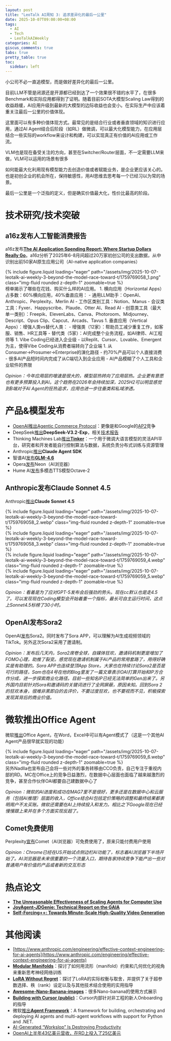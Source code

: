 ```yaml
---
layout: post
title: "LeoTalk AI周知 3: 追求差异化的最后一公里"
date: 2025-10-07T09:00:00+08:00
tags:
  - AI
  - Tech
  - LeoTalkAIWeekly
categories: AI
giscus_comments: true
tabs: true
pretty_table: true
toc:
  sidebar: left
---
```


小公司不必一直追模型，而是做好差异化的最后一公里。

目前LLM不管是闭源还是开源都已经到达了一个效果很不错的水平了，在很多Benchmark和实际应用都得到了证明。随着目前SOTA大模型Scaling Law得到的收益趋缓，AI应用升级到最新的大模型的边际收益也会变小。在实际生产中应该着重关注最后一公里的价值体现。

这里面可以有多种价值体现方式。最常见的是结合行业或者垂直领域的知识进行应用，通过AI Agent结合后阶段（如RL）做微调，可以最大化模型能力，在应用层结合一些实际的workflow来设计和构建，可以实现真正有价值的AI应用或工作流。

VLM也是现在备受关注的方向，甚至在Switcher/Router层面，不一定需要LLM来做，VLM可以运用的场景有很多

如何能最大化利用现有模型能力去创造价值或者赋能业务，是企业更应该关心的。也是初创企业的机会所在，保持敏感性，用AI思维去思考每一个已经习以为常的场景。

最后一公里是一个泛指的定义，但是确实价值最大化，性价比最高的阶段。

# 技术研究/技术突破

## a16z发布人工智能消费报告

a16z发布[**The AI Application Spending Report: Where Startup Dollars Really Go**](https://a16z.com/the-ai-application-spending-report-where-startup-dollars-really-go/)。a16z分析了2025年6-8月间超过20万家初创公司的支出数据，从中识别出前50家AI原生应用公司（AI-native application companies）

<div class="row mt-3">
    <div class="col-sm mt-0 mb-0">
        <div class="row mt-3">
    <div class="col-sm mt-0 mb-0">
        {% include figure.liquid loading="eager" path="/assets/img/2025-10-07-leotalk-ai-weekly-3-beyond-the-model-race-toward-t/1759769058_1.png" class="img-fluid rounded z-depth-1" zoomable=true %}
    </div>
</div>
    </div>
</div>
榜单揭示了哪些在花钱、购买什么样的AI应用。
1. 横向应用（Horizontal Apps）占多数：60%横向应用，40%垂直应用：
- 通用LLM助手：OpenAI、Anthropic、Perplexity、Merlin AI
- 工作区类别工具：Notion、Manus
- 会议类工具：Fyxer、Happyscribe、Plaude、Otter AI、Read AI
- 创意类工具（最大单一类别）：Freepik、ElevenLabs、Canva、Photoroom、Midjourney、Descript、Opus Clip、Capcut、Arcads、Tavus
1. 垂直应用（Vertical Apps）：增强人类vs替代人类：
- 增强类（12家）：帮助员工减少重复工作，如客服、销售、HR工具等
- 替代类（5家）：AI完成整个业务流程，如AI律师、AI工程师等
1. Vibe Coding已经进入企业级
- 以Replit、Cursor、Lovable、Emergent为主，使得Vibe Coding从消费者端转向了企业端
1. 从Consumer→Prosumer→Enterprise的演化路径
- 约70%产品可以个人直接消费
- 很多AI产品短时间内完成了从C端切入到企业应用
- AI产品模糊了个人工具和企业软件的界限

_Opinion：今年应用层的增速是很大的，模型层热转向了应用层热。企业更有意愿也有更多预算投入到AI。这个趋势在2026年会持续加深，2025H2可以明显感觉到B端对于AI Agent的狂热追求，应用也进一步往垂类和私域渗透。_

# 产品&模型发布

- [OpenAI推出Agentic Commerce Protocol](https://openai.com/index/buy-it-in-chatgpt/)：更像是和Google的[AP2](https://github.com/google-agentic-commerce/AP2)竞争
- DeepSeek[推出](https://api-docs.deepseek.com/news/news250929)**DeepSeek-V3.2-Exp**，相关[技术报告](https://github.com/deepseek-ai/DeepSeek-V3.2-Exp/blob/main/DeepSeek_V3_2.pdf)
- Thinking Machines Lab[推出](https://thinkingmachines.ai/blog/announcing-tinker/)[**Tinker**](https://thinkingmachines.ai/tinker/)：一个用于微调大语言模型的灵活API平台，研究者和开发者能自行控制算法与数据，系统负责分布式训练与资源管理
- Anthropic[推出](https://www.anthropic.com/engineering/building-agents-with-the-claude-agent-sdk)**Claude Agent SDK**
- 智谱AI[发布](https://z.ai/blog/glm-4.6)[**GLM-4.6**](https://docs.z.ai/guides/llm/glm-4.6)
- Opera[发布](https://www.operaneon.com/)Neon（AI浏览器）
- Hume AI[发布](https://www.hume.ai/blog/octave-2-launch)多模态TTS模型Octave-2

## Anthropic发布Claude Sonnet 4.5

Anthropic[推出](https://www.anthropic.com/news/claude-sonnet-4-5)**Claude Sonnet 4.5**

<div class="row mt-3">
    <div class="col-sm mt-0 mb-0">
        <div class="row mt-3">
    <div class="col-sm mt-0 mb-0">
        {% include figure.liquid loading="eager" path="/assets/img/2025-10-07-leotalk-ai-weekly-3-beyond-the-model-race-toward-t/1759769058_2.webp" class="img-fluid rounded z-depth-1" zoomable=true %}
    </div>
</div>
    </div>
</div>
<div class="row mt-3">
    <div class="col-sm mt-0 mb-0">
        <div class="row mt-3">
    <div class="col-sm mt-0 mb-0">
        {% include figure.liquid loading="eager" path="/assets/img/2025-10-07-leotalk-ai-weekly-3-beyond-the-model-race-toward-t/1759769058_3.webp" class="img-fluid rounded z-depth-1" zoomable=true %}
    </div>
</div>
    </div>
</div>
<div class="row mt-3">
    <div class="col-sm mt-0 mb-0">
        <div class="row mt-3">
    <div class="col-sm mt-0 mb-0">
        {% include figure.liquid loading="eager" path="/assets/img/2025-10-07-leotalk-ai-weekly-3-beyond-the-model-race-toward-t/1759769059_4.webp" class="img-fluid rounded z-depth-1" zoomable=true %}
    </div>
</div>
    </div>
</div>
<div class="row mt-3">
    <div class="col-sm mt-0 mb-0">
        <div class="row mt-3">
    <div class="col-sm mt-0 mb-0">
        {% include figure.liquid loading="eager" path="/assets/img/2025-10-07-leotalk-ai-weekly-3-beyond-the-model-race-toward-t/1759769059_5.webp" class="img-fluid rounded z-depth-1" zoomable=true %}
    </div>
</div>
    </div>
</div>

_Opinion：看着是为了应对GPT-5发布会后强劲的势头。现在cc默认也是走4.5了。可以发现现在Coding模型会开始着重一个指标，最长可自主运行时间，这点上Sonnet4.5标榜了30小时。_

## OpenAI发布Sora2

OpenAI[发布](https://openai.com/index/sora-2/)Sora2。同时发布了Sora APP，可以理解为AI生成视频领域的TikTok。另外这次Sora2采用了邀请制。

_Opinion：发布后几天内，Sora2席卷全球，自媒体狂欢，邀请码机制更是增加了FOMO心理，助推了裂变。感觉现在邀请机制属于AI产品的常用套路了，用得好确实是有助理的。Sora APP也连续登顶App Store。大家也在持续讨论Sora2是否是可行的路径，Sam也在4号在他的Blog里发了一篇文章表示OAI打算开始和IP方合作分成，进一步探索商业化路径。目前一些知名IP已经无法简单的Gen出来了。另外国内目前针对Sora和邀请码的关键词进行了全网屏蔽，原因未知。回到Sora 2的狂欢本身，很难非黑即白的去评价，不要过度狂欢，也不要视而不见，积极探索发现其背后的商业价值。_

# 微软推出Office Agent

微软[推出](https://www.microsoft.com/en-us/microsoft-365/blog/2025/09/29/vibe-working-introducing-agent-mode-and-office-agent-in-microsoft-365-copilot/)Office Agent，在Word，Excel中可以有Agent模式了（这是一个其他AI Agent产品很早就实现的功能）

<div class="row mt-3">
    <div class="col-sm mt-0 mb-0">
        <div class="row mt-3">
    <div class="col-sm mt-0 mb-0">
        {% include figure.liquid loading="eager" path="/assets/img/2025-10-07-leotalk-ai-weekly-3-beyond-the-model-race-toward-t/1759769059_6.webp" class="img-fluid rounded z-depth-1" zoomable=true %}
    </div>
</div>
    </div>
</div>
另外Nadlla也宣布自己会将一些对外的事务转移由CCO负责，自己专注于重视内部的RD。MC在Office上的竞争日益激烈，在数据中心层面也面临了越来越激烈的竞争，甚至合作伙伴OAI都要自己建数据中心了

_Opinion：微软的AI进度和成功在MAG7里不是很好，更多还是在数据中心和云服务（包括AI推理）层面的收入，Office结合AI包括定价策略的调整和最终结果都表明用户不太买账。微软还需要在AI上持续投入和发力。相比之下Google现在已经慢慢跟上来并在多个方面实现反超了。_

## Comet免费使用

Perplexity[宣布](https://x.com/perplexity_ai/status/1973795224960032857)Comet（AI浏览器）可免费使用了，原来只能付费用户使用

_Opinion：Chrome已经在US开始试点侧边栏AI功能了，标志着AI浏览器下半场开始了。AI浏览器是未来很重要的一个流量入口，期待各家持续竞争下能产出一些对普通用户有价值的产品或者新的交互形态_

# 热点论文

- [**The Unreasonable Effectiveness of Scaling Agents for Computer Use**](https://arxiv.org/abs/2510.02250)
- [**JoyAgent-JDGenie: Technical Report on the GAIA**](https://arxiv.org/abs/2510.00510)
- [**Self-Forcing++: Towards Minute-Scale High-Quality Video Generation**](https://arxiv.org/abs/2510.02283)

# 其他阅读

- [https://www.anthropic.com/engineering/effective-context-engineering-for-ai-agents](https://www.anthropic.com/engineering/effective-context-engineering-for-ai-agents)
- [**Modular Manifolds**](https://thinkingmachines.ai/blog/modular-manifolds/)：探讨了如何用流形（manifold）约束和几何优化的视角来重新思考神经网络训练
- [**LoRA Without Regret**](https://thinkingmachines.ai/blog/lora/)：探讨了LoRA的实际权衡与取舍，并提供了关于超参数选择、秩（rank）设定以及与其他技术结合使用的实用指导
- [**Awesome-Nano-Banana-images**](https://github.com/PicoTrex/Awesome-Nano-Banana-images)：很多Nano-banana的使用方式展示
- [**Building with Cursor (public)**](/273da74ef0458051bf22e86a1a0a5c7d)：Cursor内部针对非工程的新人Onboarding的指导
- 微软[推出](https://azure.microsoft.com/en-us/blog/introducing-microsoft-agent-framework/)[**Agent Framework**](https://github.com/microsoft/agent-framework)：A framework for building, orchestrating and deploying AI agents and multi-agent workflows with support for Python and .NET.
- [AI-Generated “Workslop” Is Destroying Productivity](https://hbr.org/2025/09/ai-generated-workslop-is-destroying-productivity)
- [OpenAI上半年43亿美元营收，在RD上投入了25亿美元](https://www.theinformation.com/articles/openais-first-half-results-4-3-billion-sales-2-5-billion-cash-burn)
